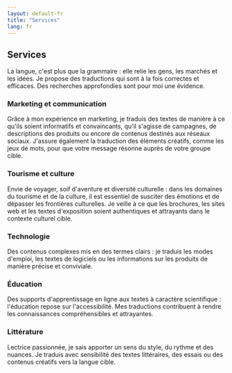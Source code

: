 ```yaml
---
layout: default-fr
title: "Services"
lang: fr
---
```


## Services

La langue, c'est plus que la grammaire : elle relie les gens, les marchés et les idées. Je propose des traductions qui sont à la fois correctes et efficaces. Des recherches approfondies sont pour moi une évidence.

### Marketing et communication
Grâce à mon expérience en marketing, je traduis des textes de manière à ce qu'ils soient informatifs et convaincants, qu'il s'agisse de campagnes, de descriptions des produits ou encore de contenus destinés aux réseaux sociaux. J'assure également la traduction des éléments créatifs, comme les jeux de mots, pour que votre message résonne auprès de votre groupe cible.

### Tourisme et culture
Envie de voyager, soif d'aventure et diversité culturelle : dans les domaines du tourisme et de la culture, il est essentiel de susciter des émotions et de dépasser les frontières culturelles. Je veille à ce que les brochures, les sites web et les textes d'exposition soient authentiques et attrayants dans le contexte culturel cible.

### Technologie
Des contenus complexes mis en des termes clairs : je traduis les modes d'emploi, les textes de logiciels ou les informations sur les produits de manière précise et conviviale.

### Éducation
Des supports d'apprentissage en ligne aux textes à caractère scientifique : l'éducation repose sur l'accessibilité. Mes traductions contribuent à rendre les connaissances compréhensibles et attrayantes.

### Littérature
Lectrice passionnée, je sais apporter un sens du style, du rythme et des nuances. Je traduis avec sensibilité des textes littéraires, des essais ou des contenus créatifs vers la langue cible.

